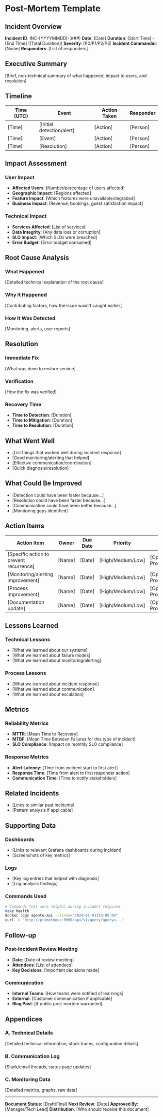 # Post-Mortem Template

## Incident Overview

**Incident ID**: INC-[YYYYMMDD]-[###]
**Date**: [Date]
**Duration**: [Start Time] - [End Time] ([Total Duration])
**Severity**: [P0/P1/P2/P3]
**Incident Commander**: [Name]
**Responders**: [List of responders]

## Executive Summary

[Brief, non-technical summary of what happened, impact to users, and resolution]

## Timeline

| Time (UTC) | Event | Action Taken | Responder |
|------------|-------|--------------|-----------|
| [Time] | [Initial detection/alert] | [Action] | [Person] |
| [Time] | [Event] | [Action] | [Person] |
| [Time] | [Resolution] | [Action] | [Person] |

## Impact Assessment

### User Impact
- **Affected Users**: [Number/percentage of users affected]
- **Geographic Impact**: [Regions affected]
- **Feature Impact**: [Which features were unavailable/degraded]
- **Business Impact**: [Revenue, bookings, guest satisfaction impact]

### Technical Impact
- **Services Affected**: [List of services]
- **Data Integrity**: [Any data loss or corruption]
- **SLO Impact**: [Which SLOs were breached]
- **Error Budget**: [Error budget consumed]

## Root Cause Analysis

### What Happened
[Detailed technical explanation of the root cause]

### Why It Happened
[Contributing factors, how the issue wasn't caught earlier]

### How It Was Detected
[Monitoring, alerts, user reports]

## Resolution

### Immediate Fix
[What was done to restore service]

### Verification
[How the fix was verified]

### Recovery Time
- **Time to Detection**: [Duration]
- **Time to Mitigation**: [Duration]
- **Time to Resolution**: [Duration]

## What Went Well

- [List things that worked well during incident response]
- [Good monitoring/alerting that helped]
- [Effective communication/coordination]
- [Quick diagnosis/resolution]

## What Could Be Improved

- [Detection could have been faster because...]
- [Resolution could have been faster because...]
- [Communication could have been better because...]
- [Monitoring gaps identified]

## Action Items

| Action Item | Owner | Due Date | Priority | Status |
|------------|--------|----------|----------|---------|
| [Specific action to prevent recurrence] | [Name] | [Date] | [High/Medium/Low] | [Open/In Progress/Complete] |
| [Monitoring/alerting improvement] | [Name] | [Date] | [High/Medium/Low] | [Open/In Progress/Complete] |
| [Process improvement] | [Name] | [Date] | [High/Medium/Low] | [Open/In Progress/Complete] |
| [Documentation update] | [Name] | [Date] | [High/Medium/Low] | [Open/In Progress/Complete] |

## Lessons Learned

### Technical Lessons
- [What we learned about our systems]
- [What we learned about failure modes]
- [What we learned about monitoring/alerting]

### Process Lessons
- [What we learned about incident response]
- [What we learned about communication]
- [What we learned about escalation]

## Metrics

### Reliability Metrics
- **MTTR**: [Mean Time to Recovery]
- **MTBF**: [Mean Time Between Failures for this type of incident]
- **SLO Compliance**: [Impact on monthly SLO compliance]

### Response Metrics
- **Alert Latency**: [Time from incident start to first alert]
- **Response Time**: [Time from alert to first responder action]
- **Communication Time**: [Time to notify stakeholders]

## Related Incidents

- [Links to similar past incidents]
- [Pattern analysis if applicable]

## Supporting Data

### Dashboards
- [Links to relevant Grafana dashboards during incident]
- [Screenshots of key metrics]

### Logs
- [Key log entries that helped with diagnosis]
- [Log analysis findings]

### Commands Used
```bash
# Commands that were helpful during incident response
make health
docker logs agente-api --since="2024-01-01T10:00:00"
curl -s "http://prometheus:9090/api/v1/query?query=..."
```

## Follow-up

### Post-Incident Review Meeting
- **Date**: [Date of review meeting]
- **Attendees**: [List of attendees]
- **Key Decisions**: [Important decisions made]

### Communication
- **Internal Teams**: [How teams were notified of learnings]
- **External**: [Customer communication if applicable]
- **Blog Post**: [If public post-mortem warranted]

## Appendices

### A. Technical Details
[Detailed technical information, stack traces, configuration details]

### B. Communication Log
[Slack/email threads, status page updates]

### C. Monitoring Data
[Detailed metrics, graphs, raw data]

---

**Document Status**: [Draft/Final]
**Next Review**: [Date]
**Approved By**: [Manager/Tech Lead]
**Distribution**: [Who should receive this document]